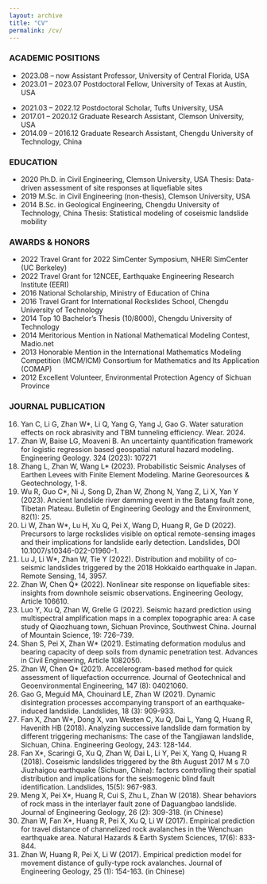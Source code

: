 ```yaml
---
layout: archive
title: "CV"
permalink: /cv/
---
```

### ACADEMIC POSITIONS
* 2023.08 – now	    Assistant Professor, University of Central Florida, USA
* 2023.01 – 2023.07	Postdoctoral Fellow, University of Texas at Austin, USA
<!-- 
                    Topic: HPC applications in natural hazard engineering

  	                Advisor: Prof. Ellen Rathje -->

* 2021.03 – 2022.12 Postdoctoral Scholar, Tufts University, USA
	                <!-- Topic: Geospatial natural hazard modeling and uncertainty quantification
	                Advisor: Prof. Laurie Baise -->
* 2017.01 – 2020.12	Graduate Research Assistant, Clemson University, USA
	                <!-- Topic: Probabilistic liquefaction risk assessment  
	                Advisor: Assoc. Prof. Qiushi Chen -->
* 2014.09 – 2016.12	Graduate Research Assistant, Chengdu University of Technology, China
	                <!-- Topic: Landslide mechanism and risk mitigation design 
	                Advisors: Prof. Xuanmei Fan, Prof. Runqiu Huang  -->

### EDUCATION
* 2020	Ph.D. in Civil Engineering, Clemson University, USA
	Thesis: Data-driven assessment of site responses at liquefiable sites 
	<!-- Advisor: Assoc. Prof. Qiushi Chen -->
* 2019 	M.Sc. in Civil Engineering (non-thesis), Clemson University, USA
	<!-- Advisor: Assoc. Prof. Qiushi Chen -->
* 2014	B.Sc. in Geological Engineering, Chengdu University of Technology, China
	Thesis: Statistical modeling of coseismic landslide mobility 
	<!-- Advisors: Prof. Xiangjun Pei, Prof. Weile Li -->


### AWARDS & HONORS
* 2022	Travel Grant for 2022 SimCenter Symposium, NHERI SimCenter (UC Berkeley)
* 2022	Travel Grant for 12NCEE, Earthquake Engineering Research Institute (EERI)
* 2016	National Scholarship, Ministry of Education of China
* 2016	Travel Grant for International Rockslides School, Chengdu University of Technology
* 2014	Top 10 Bachelor’s Thesis (10/8000), Chengdu University of Technology
* 2014	Meritorious Mention in National Mathematical Modeling Contest, Madio.net
* 2013	Honorable Mention in the International Mathematics Modeling Competition (MCM/ICM) Consortium for Mathematics and Its Application (COMAP)
* 2012	Excellent Volunteer, Environmental Protection Agency of Sichuan Province

### JOURNAL PUBLICATION
16.	Yan C, Li G, Zhan W*, Li Q, Yang G, Yang J, Gao G. Water saturation effects on rock abrasivity and TBM tunneling efficiency. Wear. 2024.
15.	Zhan W, Baise LG, Moaveni B. An uncertainty quantification framework for logistic regression based geospatial natural hazard modeling. Engineering Geology. 324 (2023): 107271
14.	Zhang L, Zhan W, Wang L* (2023). Probabilistic Seismic Analyses of Earthen Levees with Finite Element Modeling. Marine Georesources & Geotechnology, 1-8.
13.	Wu R, Guo C*, Ni J, Song D, Zhan W, Zhong N, Yang Z, Li X, Yan Y (2023). Ancient landslide river damming event in the Batang fault zone, Tibetan Plateau. Bulletin of Engineering Geology and the Environment, 82(1): 25.
12.	Li W, Zhan W*, Lu H, Xu Q, Pei X, Wang D, Huang R, Ge D (2022). Precursors to large rockslides visible on optical remote-sensing images and their implications for landslide early detection. Landslides, DOI 10.1007/s10346-022-01960-1.
11.	Lu J, Li W*, Zhan W, Tie Y (2022). Distribution and mobility of co-seismic landslides triggered by the 2018 Hokkaido earthquake in Japan. Remote Sensing, 14, 3957.
10.	Zhan W, Chen Q* (2022). Nonlinear site response on liquefiable sites: insights from downhole seismic observations. Engineering Geology, Article 106610.
9.	Luo Y, Xu Q, Zhan W, Grelle G (2022). Seismic hazard prediction using multispectral amplification maps in a complex topographic area: A case study of Qiaozhuang town, Sichuan Province, Southwest China. Journal of Mountain Science, 19: 726–739.
8.	Shan S, Pei X, Zhan W* (2021). Estimating deformation modulus and bearing capacity of deep soils from dynamic penetration test. Advances in Civil Engineering, Article 1082050.
7.	Zhan W, Chen Q* (2021). Accelerogram-based method for quick assessment of liquefaction occurrence. Journal of Geotechnical and Geoenvironmental Engineering, 147 (8): 04021060.
6.	Gao G, Meguid MA, Chouinard LE, Zhan W (2021). Dynamic disintegration processes accompanying transport of an earthquake-induced landslide.  Landslides, 18 (3): 909-933.
5.	Fan X, Zhan W*, Dong X, van Westen C, Xu Q, Dai L, Yang Q, Huang R, Havenith HB (2018). Analyzing successive landslide dam formation by different triggering mechanisms: The case of the Tangjiawan landslide, Sichuan, China. Engineering Geology, 243: 128-144.
4.	Fan X*, Scaringi G, Xu Q, Zhan W, Dai L, Li Y, Pei X, Yang Q, Huang R (2018). Coseismic landslides triggered by the 8th August 2017 M s 7.0 Jiuzhaigou earthquake (Sichuan, China): factors controlling their spatial distribution and implications for the seismogenic blind fault identification. Landslides, 15(5): 967-983.
3.	Meng X, Pei X*, Huang R, Cui S, Zhu L, Zhan W (2018). Shear behaviors of rock mass in the interlayer fault zone of Daguangbao landslide. Journal of Engineering Geology, 26 (2): 309-318. (in Chinese)
2.	Zhan W, Fan X*, Huang R, Pei X, Xu Q, Li W (2017). Empirical prediction for travel distance of channelized rock avalanches in the Wenchuan earthquake area. Natural Hazards & Earth System Sciences, 17(6): 833-844.
1.	Zhan W, Huang R, Pei X, Li W (2017). Empirical prediction model for movement distance of gully-type rock avalanches. Journal of Engineering Geology, 25 (1): 154-163. (in Chinese)



<!-- ---
layout: archive
title: "CV"
permalink: /cv/
author_profile: true
redirect_from:
  - /resume
---

<iframe src="/files/Zhan.W_CV.pdf" width="100%" height="500" frameborder="no" border="0" marginwidth="0" marginheight="0"></iframe>

You can download a PDF copy of my CV [here](/files/Zhan.W_CV.pdf). -->
